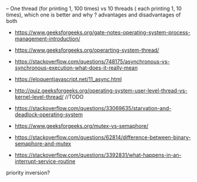 – One thread (for printing 1, 100 times) vs 10 threads ( each printing 1, 10 times), which one is better and why ? advantages and disadvantages of both

- https://www.geeksforgeeks.org/gate-notes-operating-system-process-management-introduction/

- https://www.geeksforgeeks.org/operarting-system-thread/

- https://stackoverflow.com/questions/748175/asynchronous-vs-synchronous-execution-what-does-it-really-mean

- https://eloquentjavascript.net/11_async.html

- http://quiz.geeksforgeeks.org/operating-system-user-level-thread-vs-kernel-level-thread/ //TODO

- https://stackoverflow.com/questions/33069635/starvation-and-deadlock-operating-system

- https://www.geeksforgeeks.org/mutex-vs-semaphore/
- https://stackoverflow.com/questions/62814/difference-between-binary-semaphore-and-mutex
- https://stackoverflow.com/questions/3392831/what-happens-in-an-interrupt-service-routine

priority inversion?